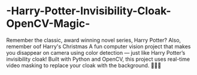 # -Harry-Potter-Invisibility-Cloak-OpenCV-Magic-
Remember the classic, award winning novel series, Harry Potter?
Also, remember oof Harry's Christmas
A fun computer vision project that makes you disappear on camera using color detection — just like Harry Potter’s invisibility cloak! Built with Python and OpenCV, this project uses real-time video masking to replace your cloak with the background. 🧙‍♂️✨
